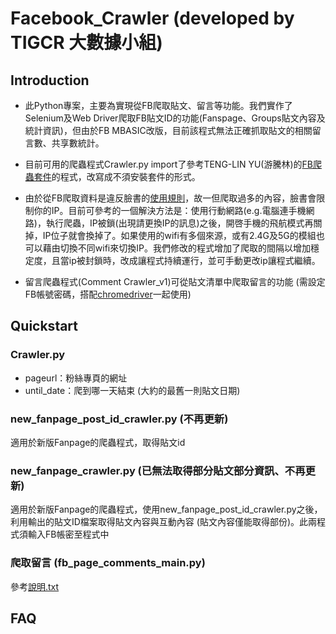 # Facebook_Crawler (developed by TIGCR 大數據小組)

## Introduction
* 此Python專案，主要為實現從FB爬取貼文、留言等功能。我們實作了Selenium及Web Driver爬取FB貼文ID的功能(Fanspage、Groups貼文內容及統計資訊)，但由於FB MBASIC改版，目前該程式無法正確抓取貼文的相關留言數、共享數統計。
* 目前可用的爬蟲程式Crawler.py import了參考TENG-LIN YU(游騰林)的[FB爬蟲套件](https://github.com/TLYu0419/facebook_crawler)的程式，改寫成不須安裝套件的形式。
* 由於從FB爬取資料是違反臉書的[使用規則](https://about.fb.com/news/2021/04/how-we-combat-scraping/)，故一但爬取過多的內容，臉書會限制你的IP。目前可參考的一個解決方法是：使用行動網路(e.g.電腦連手機網路)，執行爬蟲，IP被鎖(出現請更換IP的訊息)之後，開啓手機的飛航模式再關掉，IP位子就會換掉了。如果使用的wifi有多個來源，或有2.4G及5G的模組也可以藉由切換不同wifi來切換IP。我們修改的程式增加了爬取的間隔以增加穩定度，且當ip被封鎖時，改成讓程式持續運行，並可手動更改ip讓程式繼續。

* 留言爬蟲程式(Comment Crawler_v1)可從貼文清單中爬取留言的功能 (需設定FB帳號密碼，搭配[chromedriver](https://chromedriver.chromium.org/)一起使用)


## Quickstart
### Crawler.py 
* pageurl：粉絲專頁的網址
* until_date：爬到哪一天結束 (大約的最舊一則貼文日期)

### new_fanpage_post_id_crawler.py (不再更新)
適用於新版Fanpage的爬蟲程式，取得貼文id
### new_fanpage_crawler.py (已無法取得部分貼文部分資訊、不再更新)
適用於新版Fanpage的爬蟲程式，使用new_fanpage_post_id_crawler.py之後，利用輸出的貼文ID檔案取得貼文內容與互動內容 (貼文內容僅能取得部份)。此兩程式須輸入FB帳密至程式中

### 爬取留言 (fb_page_comments_main.py)
參考[說明.txt](https://github.com/TIGCR/Facebook_Crawler/blob/main/Comment%20Crawler_v1/%E8%AA%AA%E6%98%8E.txt)

## FAQ

